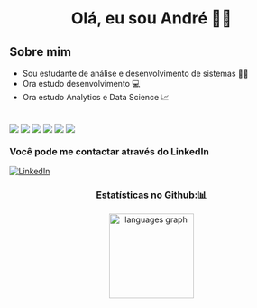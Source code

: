 
<h1 align=center> Olá, eu sou André 👋🏽</h1>

## Sobre mim
- Sou estudante de análise e desenvolvimento de sistemas 👨‍💻</br>
- Ora estudo desenvolvimento 💻</br>
- Ora estudo Analytics e Data Science 📈</br>

<div style=display:inline_block></br>
  <img align=center src="https://img.shields.io/badge/Python-3776AB?style=for-the-badge&logo=python&logoColor=white"/>
  <img align=center src="https://img.shields.io/badge/Java-ED8B00?style=for-the-badge&logo=openjdk&logoColor=white"/>
  <img align=center src="https://img.shields.io/badge/HTML-239120?style=for-the-badge&logo=html5&logoColor=white"/>
  <img align=center src="https://img.shields.io/badge/CSS-239120?&style=for-the-badge&logo=css3&logoColor=white"/>
  <img align=center src="https://img.shields.io/badge/R-276DC3?style=for-the-badge&logo=r&logoColor=white"/>
  <img align=center src="https://img.shields.io/badge/Microsoft_Excel-217346?style=for-the-badge&logo=microsoft-excel&logoColor=white"/>
</div>

### Você pode me contactar através do LinkedIn

[![LinkedIn](https://img.shields.io/badge/-LinkedIn-000?style=for-the-badge&logo=linkedin&logoColor=30A3DC)](https://www.linkedin.com/in/andreluizrv)

<div align=center>
<h3>Estatísticas no Github:📊 </h3>
<div align=center>
  <img src="https://github-readme-stats.vercel.app/api/top-langs?username=andreluizrv&locale=en&hide_title=false&layout=compact&card_width=320&langs_count=5&theme=dark&hide_border=true&order=2" height="150" alt="languages graph"  />
</div>
